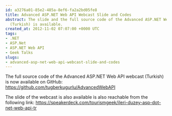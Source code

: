 ```yaml
---
id: a3276a01-85e2-485a-8ef6-fa2a2bd05fe8
title: Advanced ASP.NET Web API Webcast Slide and Codes
abstract: The slide and the full source code of the Advanced ASP.NET Web API webcast
  (Turkish) is available.
created_at: 2012-11-02 07:07:00 +0000 UTC
tags:
- .NET
- ASP.Net
- ASP.NET Web API
- Geek Talks
slugs:
- advanced-asp-net-web-api-webcast-slide-and-codes
---
```


<p>The full source code of the Advanced ASP.NET Web API webcast (Turkish) is now available on GitHub: <a href="https://github.com/tugberkugurlu/AdvancedWebAPI">https://github.com/tugberkugurlu/AdvancedWebAPI</a></p>
<p>The slide of the webcast is also available is also reachable from the following link: <a href="https://speakerdeck.com/tourismgeek/ileri-duzey-asp-dot-net-web-api-tr">https://speakerdeck.com/tourismgeek/ileri-duzey-asp-dot-net-web-api-tr</a></p>
<script class="speakerdeck-embed" data-id="509388720147e80002003724" data-ratio="1.7777777777777777" src="//speakerdeck.com/assets/embed.js"></script>